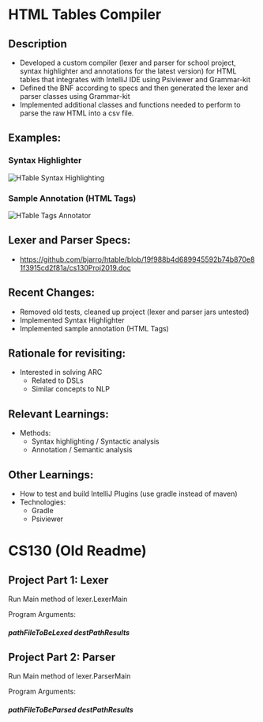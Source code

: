 
# HTML Tables Compiler

## Description
- Developed a custom compiler (lexer and parser for school project, syntax highlighter and annotations for the latest version) for HTML tables that integrates with IntelliJ IDE using Psiviewer and Grammar-kit
- Defined the BNF according to specs and then generated the lexer and parser classes using Grammar-kit
- Implemented additional classes and functions needed to perform to parse the raw HTML into a csv file.


## Examples:

### Syntax Highlighter

![HTable Syntax Highlighting](https://github.com/user-attachments/assets/97ba32c0-9ce3-4679-9436-a8059ad0a541)


### Sample Annotation (HTML Tags)

![HTable Tags Annotator](https://github.com/user-attachments/assets/c17466e9-bab1-42de-97ef-a3b4789d3293)


## Lexer and Parser Specs:
 - https://github.com/bjarro/htable/blob/19f988b4d689945592b74b870e81f3915cd2f81a/cs130Proj2019.doc

## Recent Changes:
- Removed old tests, cleaned up project (lexer and parser jars untested)
- Implemented Syntax Highlighter
- Implemented sample annotation (HTML Tags)

## Rationale for revisiting:
 - Interested in solving ARC
	 - Related to DSLs
	 - Similar concepts to  NLP

## Relevant Learnings:
 - Methods:
	 - Syntax highlighting / Syntactic analysis
	 - Annotation / Semantic analysis

## Other Learnings:
 - How to test and build IntelliJ Plugins (use gradle instead of maven)
 - Technologies:
	 - Gradle
	 - Psiviewer


# CS130 (Old Readme)

## Project Part 1: Lexer

Run Main method of lexer.LexerMain

Program Arguments:

##### pathFileToBeLexed destPathResults

## Project Part 2: Parser

Run Main method of lexer.ParserMain

Program Arguments:

##### pathFileToBeParsed destPathResults
